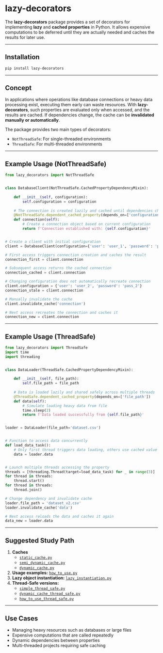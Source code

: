 # lazy-decorators

The **lazy-decorators** package provides a set of decorators for implementing **lazy** and **cached properties** in Python. It allows expensive computations to be deferred until they are actually needed and caches the results for later use.

---

## Installation

```bash
pip install lazy-decorators
```

---

## Concept

In applications where operations like database connections or heavy data processing exist, executing them early can waste resources. With **lazy-decorators**, such properties are evaluated only when accessed, and the results are cached. If dependencies change, the cache can be **invalidated manually or automatically**.

The package provides two main types of decorators:

- `NotThreadSafe`: For single-threaded environments
- `ThreadSafe`: For multi-threaded environments

---

## Example Usage (NotThreadSafe)

```python
from lazy_decorators import NotThreadSafe


class DatabaseClient(NotThreadSafe.CachedPropertyDependencyMixin):
    
    def __init__(self, configuration):
        self.configuration = configuration
    
    # The connection is created lazily and cached until dependencies change
    @NotThreadSafe.dependent_cached_property(depends_on=['configuration'])
    def connection(self):
        # Create a connection object based on current configuration
        return f'Connection established with: {self.configuration}'


# Create a client with initial configuration
client = DatabaseClient(configuration={'user': 'user_1', 'password': 'pass_1'})

# First access triggers connection creation and caches the result
connection_first = client.connection

# Subsequent access returns the cached connection
connection_cached = client.connection

# Changing configuration does not automatically recreate connection
client.configuration = {'user': 'user_2', 'password': 'pass_2'}
connection_stale = client.connection

# Manually invalidate the cache
client.invalidate_cache('connection')

# Next access recreates the connection and caches it
connection_new = client.connection
```

---

## Example Usage (ThreadSafe)

```python
from lazy_decorators import ThreadSafe
import time
import threading


class DataLoader(ThreadSafe.CachedPropertyDependencyMixin):
    
    def __init__(self, file_path):
        self.file_path = file_path
    
    # Data is loaded lazily and shared safely across multiple threads
    @ThreadSafe.dependent_cached_property(depends_on=['file_path'])
    def data(self):
        # Simulate loading heavy data from file
        time.sleep(2)
        return f'Data loaded successfully from {self.file_path}'


loader = DataLoader(file_path='dataset.csv')


# Function to access data concurrently
def load_data_task():
    # Only first thread triggers data loading, others use cached value
    data = loader.data


# Launch multiple threads accessing the property
threads = [threading.Thread(target=load_data_task) for _ in range(3)]
for thread in threads:
    thread.start()
for thread in threads:
    thread.join()

# Change dependency and invalidate cache
loader.file_path = 'dataset_v2.csv'
loader.invalidate_cache('data')

# Next access reloads the data and caches it again
data_new = loader.data
```

---

## Suggested Study Path

1. **Caches**  
   - [`static_cache.py`](https://github.com/ehsankarbasian/lazy_decorators/blob/main/lazy_decorators/static_cache.py)  
   - [`semi_dynamic_cache.py`](https://github.com/ehsankarbasian/lazy_decorators/blob/main/lazy_decorators/semi_dynamic_cache.py)  
   - [`dynamic_cache.py`](https://github.com/ehsankarbasian/lazy_decorators/blob/main/lazy_decorators/dynamic_cache.py)  
2. **Usage examples:** [`how_to_use.py`](https://github.com/ehsankarbasian/lazy_decorators/blob/main/lazy_decorators/how_to_use.py)  
3. **Lazy object instantiation:** [`lazy_instantiation.py`](https://github.com/ehsankarbasian/lazy_decorators/blob/main/lazy_decorators/lazy_instantiation.py)  
4. **Thread-Safe versions:**  
   - [`simple_thread_safe.py`](https://github.com/ehsankarbasian/lazy_decorators/blob/main/lazy_decorators/simple_thread_safe.py)  
   - [`dynamic_cache_thread_safe.py`](https://github.com/ehsankarbasian/lazy_decorators/blob/main/lazy_decorators/dynamic_cache_thread_safe.py)  
   - [`how_to_use_thread_safe.py`](https://github.com/ehsankarbasian/lazy_decorators/blob/main/lazy_decorators/how_to_use_thread_safe.py)

---

## Use Cases

- Managing heavy resources such as databases or large files
- Expensive computations that are called repeatedly
- Dynamic dependencies between properties
- Multi-threaded projects requiring safe caching
